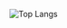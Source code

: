 ![Top Langs](https://githubreadmestats-rho.vercel.app/api/top-langs/?username=anuraghazra&layout=compact&theme=dracula)
